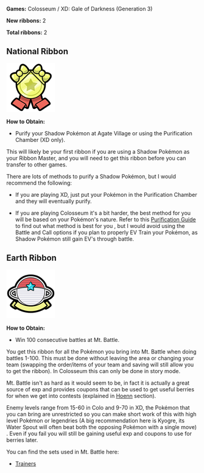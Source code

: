 **Games:** Colosseum / XD: Gale of Darkness (Generation 3)

**New ribbons:** 2

**Total ribbons:** 2

## National Ribbon

![](../pokemonimages/nationalribbon.png)

**How to Obtain:**

-   Purify your Shadow Pokémon at Agate Village or using the Purification Chamber (XD only).


This will likely be your first ribbon if you are using a Shadow Pokémon as your Ribbon Master, and you will need to get this ribbon before you can transfer to other games.

There are lots of methods to purify a Shadow Pokémon, but I would recommend the following:

-   If you are playing XD, just put your Pokémon in the Purification Chamber and they will eventually purify.

-   If you are playing Colosseum it's a bit harder, the best method for you will be based on your Pokémon's nature. Refer to this [Purification Guide](https://www.google.com/url?q=https%3A%2F%2Fwww.dragonflycave.com%2Forre%2Fpurification-guide&sa=D&sntz=1&usg=AOvVaw0g-exK-gaiQyHOBG5hgGx7) to find out what method is best for you , but I would avoid using the Battle and Call options if you plan to properly EV Train your Pokémon, as Shadow Pokémon still gain EV's through battle.


## Earth Ribbon

![](../pokemonimages/earthribbon.png)

**How to Obtain:**

-   Win 100 consecutive battles at Mt. Battle.


You get this ribbon for all the Pokémon you bring into Mt. Battle when doing battles 1-100. This must be done without leaving the area or changing your team (swapping the order/items of your team and saving will still allow you to get the ribbon). In Colosseum this can only be done in story mode.

Mt. Battle isn't as hard as it would seem to be, in fact it is actually a great source of exp and provides coupons that can be used to get useful berries for when we get into contests (explained in [Hoenn](https://sites.google.com/view/athis-ribbon-handbook/hoenn) section).

Enemy levels range from 15-60 in Colo and 9-70 in XD, the Pokémon that you can bring are unrestricted so you can make short work of this with high level Pokémon or legendries (A big recommendation here is Kyogre, its Water Spout will often beat both the opposing Pokémon with a single move) . Even if you fail you will still be gaining useful exp and coupons to use for berries later.

You can find the sets used in Mt. Battle here:

-   [Trainers](https://www.google.com/url?q=https%3A%2F%2Fbulbapedia.bulbagarden.net%2Fwiki%2FMt._Battle%23Trainers&sa=D&sntz=1&usg=AOvVaw1W4nRu3TqbvR_yEmEsTaYy)
